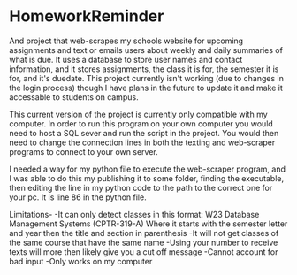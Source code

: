 # HomeworkReminder
And project that web-scrapes my schools website for upcoming assignments and text or emails users about weekly and daily summaries of what is due.
It uses a database to store user names and contact information, and it stores assignments, the class it is for, the semester it is for, and it's duedate.
This project currently isn't working (due to changes in the login process) though I have plans in the future to update it and make it accessable to students on campus.

This current version of the project is currently only compatible with my computer.
In order to run this program on your own computer you would need to host a SQL sever and run the script in the project. You would then need to change the connection lines in both the texting and web-scraper programs to connect to your own server. 

I needed a way for my python file to execute the web-scraper program, and I was able to do this my publishing it to some folder, finding the executable, then editing the line in my python code to the path to the correct one for your pc. It is line 86 in the python file.

Limitations-
-It can only detect classes in this format: W23 Database Management Systems (CPTR-319-A)
Where it starts with the semester letter and year then the title and section in parenthesis 
-It will not get classes of the same course that have the same name
-Using your number to receive texts will more then likely give you a cut off message
-Cannot account for bad input
-Only works on my computer
